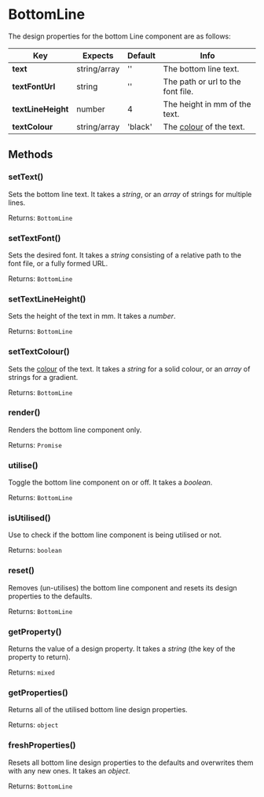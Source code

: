 # BottomLine

The design properties for the bottom Line component are as follows:

| Key | Expects | Default | Info |
| --- | --- | --- | --- |
| **text** | string/array | '' | The bottom line text. |
| **textFontUrl** | string | '' | The path or url to the font file. |
| **textLineHeight** | number | 4 | The height in mm of the text. |
| **textColour** | string/array | 'black' | The [colour](other/colour.md) of the text. |

## Methods <!-- {docsify-ignore} -->

### setText()

Sets the bottom line text. It takes a *string*, or an *array* of strings for multiple lines.

Returns: `BottomLine`

### setTextFont()

Sets the desired font. It takes a *string* consisting of a relative path to the font file, or a fully formed URL.

Returns: `BottomLine`

### setTextLineHeight()

Sets the height of the text in mm. It takes a *number*.

Returns: `BottomLine`

### setTextColour()

Sets the [colour](other/colour.md) of the text. It takes a *string* for a solid colour, or an *array* of strings for a gradient.

Returns: `BottomLine`

### render()

Renders the bottom line component only.

Returns: `Promise`

### utilise()

Toggle the bottom line component on or off. It takes a *boolean*.

Returns: `BottomLine`

### isUtilised()

Use to check if the bottom line component is being utilised or not.

Returns: `boolean`

### reset()

Removes (un-utilises) the bottom line component and resets its design properties to the defaults.

Returns: `BottomLine`

### getProperty()

Returns the value of a design property. It takes a *string* (the key of the property to return).

Returns: `mixed`

### getProperties()

Returns all of the utilised bottom line design properties.

Returns: `object`

### freshProperties()

Resets all bottom line design properties to the defaults and overwrites them with any new ones. It takes an *object*.

Returns: `BottomLine`